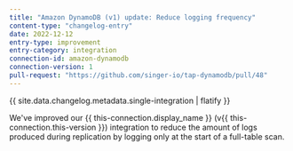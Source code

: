 ```yaml
---
title: "Amazon DynamoDB (v1) update: Reduce logging frequency"
content-type: "changelog-entry"
date: 2022-12-12
entry-type: improvement
entry-category: integration
connection-id: amazon-dynamodb
connection-version: 1
pull-request: "https://github.com/singer-io/tap-dynamodb/pull/48"
---
```

{{ site.data.changelog.metadata.single-integration | flatify }}

We've improved our {{ this-connection.display_name }} (v{{ this-connection.this-version }}) integration to reduce the amount of logs produced during replication by logging only at the start of a full-table scan.